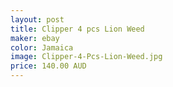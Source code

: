 ```yaml
---
layout: post
title: Clipper 4 pcs Lion Weed
maker: ebay
color: Jamaica
image: Clipper-4-Pcs-Lion-Weed.jpg
price: 140.00 AUD
---
```

